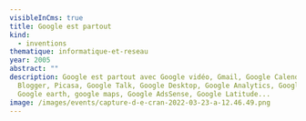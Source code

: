 ```yaml
---
visibleInCms: true
title: Google est partout
kind:
  - inventions
thematique: informatique-et-reseau
year: 2005
abstract: ""
description: Google est partout avec Google vidéo, Gmail, Google Calendar,
  Blogger, Picasa, Google Talk, Google Desktop, Google Analytics, Google trends,
  Google earth, google maps, Google AdsSense, Google Latitude...
image: /images/events/capture-d-e-cran-2022-03-23-a-12.46.49.png
---
```

